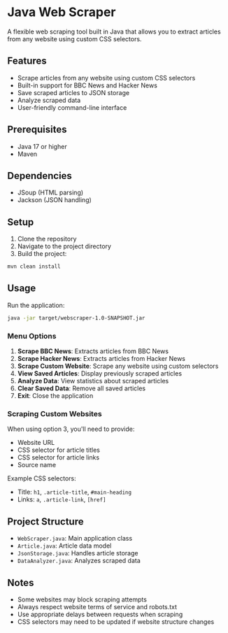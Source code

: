# Java Web Scraper

A flexible web scraping tool built in Java that allows you to extract articles from any website using custom CSS selectors.

## Features

- Scrape articles from any website using custom CSS selectors
- Built-in support for BBC News and Hacker News
- Save scraped articles to JSON storage
- Analyze scraped data
- User-friendly command-line interface

## Prerequisites

- Java 17 or higher
- Maven

## Dependencies

- JSoup (HTML parsing)
- Jackson (JSON handling)

## Setup

1. Clone the repository
2. Navigate to the project directory
3. Build the project:

```bash
mvn clean install
```

## Usage

Run the application:

```bash
java -jar target/webscraper-1.0-SNAPSHOT.jar
```

### Menu Options

1. **Scrape BBC News**: Extracts articles from BBC News
2. **Scrape Hacker News**: Extracts articles from Hacker News
3. **Scrape Custom Website**: Scrape any website using custom selectors
4. **View Saved Articles**: Display previously scraped articles
5. **Analyze Data**: View statistics about scraped articles
6. **Clear Saved Data**: Remove all saved articles
7. **Exit**: Close the application

### Scraping Custom Websites

When using option 3, you'll need to provide:

- Website URL
- CSS selector for article titles
- CSS selector for article links
- Source name

Example CSS selectors:

- Title: `h1`, `.article-title`, `#main-heading`
- Links: `a`, `.article-link`, `[href]`

## Project Structure

- `WebScraper.java`: Main application class
- `Article.java`: Article data model
- `JsonStorage.java`: Handles article storage
- `DataAnalyzer.java`: Analyzes scraped data

## Notes

- Some websites may block scraping attempts
- Always respect website terms of service and robots.txt
- Use appropriate delays between requests when scraping
- CSS selectors may need to be updated if website structure changes

